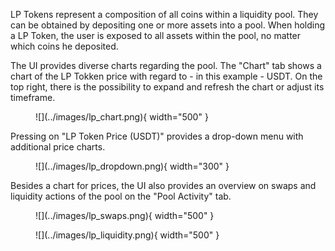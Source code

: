 LP Tokens represent a composition of all coins within a liquidity pool. They can be obtained by depositing one or more assets into a pool. When holding a LP Token, the user is exposed to all assets within the pool, no matter which coins he deposited.

The UI provides diverse charts regarding the pool. The "Chart" tab shows a chart of the LP Tokken price with regard to - in this example - USDT. 
On the top right, there is the possibility to expand and refresh the chart or adjust its timeframe.

<figure markdown>
  ![](../images/lp_chart.png){ width="500" }
  <figcaption></figcaption>
</figure>

Pressing on "LP Token Price (USDT)" provides a drop-down menu with additional price charts.

<figure markdown>
  ![](../images/lp_dropdown.png){ width="300" }
  <figcaption></figcaption>
</figure>


Besides a chart for prices, the UI also provides an overview on swaps and liquidity actions of the pool on the "Pool Activity" tab.


<figure markdown>
  ![](../images/lp_swaps.png){ width="500" }
  <figcaption></figcaption>
</figure>




<figure markdown>
  ![](../images/lp_liquidity.png){ width="500" }
  <figcaption></figcaption>
</figure>

